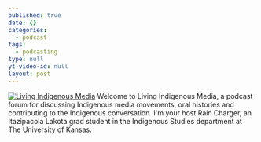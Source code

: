 ```yaml
---
published: true
date: {}
categories:
  - podcast
tags:
  - podcasting
type: null
yt-video-id: null
layout: post
---
```

[![Living Indigenous Media]({{site.baseurl}}/_posts/living-indigenous-media.jpg)](https://podcasts.apple.com/gb/podcast/living-indigenous-media/id1385308462) 
Welcome to Living Indigenous Media, a podcast forum for discussing Indigenous media movements, oral histories and contributing to the Indigenous conversation. I'm your host Rain Charger, an Itazipacola Lakota grad student in the Indigenous Studies department at The University of Kansas.
